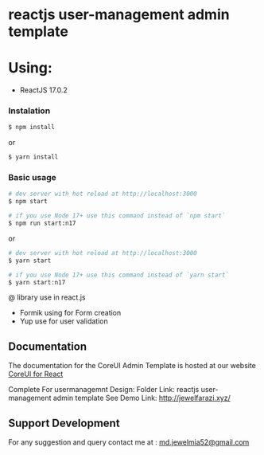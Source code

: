 # reactjs user-management admin template
# Using: 
- ReactJS 17.0.2

### Instalation

``` bash
$ npm install
```

or

``` bash
$ yarn install
```

### Basic usage

``` bash
# dev server with hot reload at http://localhost:3000
$ npm start 

# if you use Node 17+ use this command instead of `npm start`
$ npm run start:n17 
```

or 

``` bash
# dev server with hot reload at http://localhost:3000
$ yarn start

# if you use Node 17+ use this command instead of `yarn start`
$ yarn start:n17 
```

@ library use in react.js
  - Formik using for Form creation
  - Yup use for user validation
## Documentation

The documentation for the CoreUI Admin Template is hosted at our website [CoreUI for React](https://coreui.io/react/)


Complete For usermanagemnt Design:
Folder Link: reactjs user-management admin template
See Demo Link: http://jewelfarazi.xyz/



## Support Development

For any suggestion and query contact me at : md.jewelmia52@gmail.com

